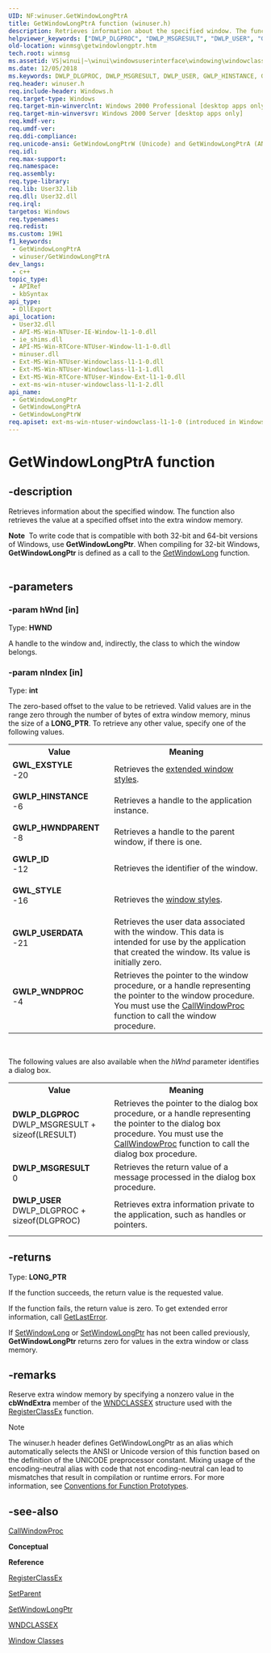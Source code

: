 ```yaml
---
UID: NF:winuser.GetWindowLongPtrA
title: GetWindowLongPtrA function (winuser.h)
description: Retrieves information about the specified window. The function also retrieves the value at a specified offset into the extra window memory. (ANSI)
helpviewer_keywords: ["DWLP_DLGPROC", "DWLP_MSGRESULT", "DWLP_USER", "GWLP_HINSTANCE", "GWLP_HWNDPARENT", "GWLP_ID", "GWLP_USERDATA", "GWLP_WNDPROC", "GWL_EXSTYLE", "GWL_STYLE", "GetWindowLongPtrA", "winuser/GetWindowLongPtrA"]
old-location: winmsg\getwindowlongptr.htm
tech.root: winmsg
ms.assetid: VS|winui|~\winui\windowsuserinterface\windowing\windowclasses\windowclassreference\windowclassfunctions\getwindowlongptr.htm
ms.date: 12/05/2018
ms.keywords: DWLP_DLGPROC, DWLP_MSGRESULT, DWLP_USER, GWLP_HINSTANCE, GWLP_HWNDPARENT, GWLP_ID, GWLP_USERDATA, GWLP_WNDPROC, GWL_EXSTYLE, GWL_STYLE, GetWindowLongPtr, GetWindowLongPtr function [Windows and Messages], GetWindowLongPtrA, GetWindowLongPtrW, _win32_GetWindowLongPtr, _win32_getwindowlongptr_cpp, winmsg.getwindowlongptr, winui._win32_getwindowlongptr, winuser/GetWindowLongPtr, winuser/GetWindowLongPtrA, winuser/GetWindowLongPtrW
req.header: winuser.h
req.include-header: Windows.h
req.target-type: Windows
req.target-min-winverclnt: Windows 2000 Professional [desktop apps only]
req.target-min-winversvr: Windows 2000 Server [desktop apps only]
req.kmdf-ver: 
req.umdf-ver: 
req.ddi-compliance: 
req.unicode-ansi: GetWindowLongPtrW (Unicode) and GetWindowLongPtrA (ANSI)
req.idl: 
req.max-support: 
req.namespace: 
req.assembly: 
req.type-library: 
req.lib: User32.lib
req.dll: User32.dll
req.irql: 
targetos: Windows
req.typenames: 
req.redist: 
ms.custom: 19H1
f1_keywords:
 - GetWindowLongPtrA
 - winuser/GetWindowLongPtrA
dev_langs:
 - c++
topic_type:
 - APIRef
 - kbSyntax
api_type:
 - DllExport
api_location:
 - User32.dll
 - API-MS-Win-NTUser-IE-Window-l1-1-0.dll
 - ie_shims.dll
 - API-MS-Win-RTCore-NTUser-Window-l1-1-0.dll
 - minuser.dll
 - Ext-MS-Win-NTUser-Windowclass-l1-1-0.dll
 - Ext-MS-Win-NTUser-Windowclass-l1-1-1.dll
 - Ext-MS-Win-RTCore-NTUser-Window-Ext-l1-1-0.dll
 - ext-ms-win-ntuser-windowclass-l1-1-2.dll
api_name:
 - GetWindowLongPtr
 - GetWindowLongPtrA
 - GetWindowLongPtrW
req.apiset: ext-ms-win-ntuser-windowclass-l1-1-0 (introduced in Windows 8)
---
```


# GetWindowLongPtrA function


## -description

Retrieves information about the specified window. The function also retrieves the value at a specified offset into the extra window memory. 
<div class="alert"><b>Note</b>  To write code that is compatible with both 32-bit and 64-bit versions of Windows, use <b>GetWindowLongPtr</b>. When compiling for 32-bit Windows, <b>GetWindowLongPtr</b> is defined as a call to the <a href="/windows/desktop/api/winuser/nf-winuser-getwindowlonga">GetWindowLong</a> function.</div><div> </div>

## -parameters

### -param hWnd [in]

Type: <b>HWND</b>

A handle to the window and, indirectly, the class to which the window belongs.

### -param nIndex [in]

Type: <b>int</b>

The zero-based offset to the value to be retrieved. Valid values are in the range zero through the number of bytes of extra window memory, minus the size of a <b>LONG_PTR</b>. To retrieve any other value, specify one of the following values.

<table>
<tr>
<th>Value</th>
<th>Meaning</th>
</tr>
<tr>
<td width="40%"><a id="GWL_EXSTYLE"></a><a id="gwl_exstyle"></a><dl>
<dt><b>GWL_EXSTYLE</b></dt>
<dt>-20</dt>
</dl>
</td>
<td width="60%">
Retrieves the <a href="/windows/desktop/winmsg/extended-window-styles">extended window styles</a>. 

</td>
</tr>
<tr>
<td width="40%"><a id="GWLP_HINSTANCE"></a><a id="gwlp_hinstance"></a><dl>
<dt><b>GWLP_HINSTANCE</b></dt>
<dt>-6</dt>
</dl>
</td>
<td width="60%">
Retrieves a handle to the application instance.

</td>
</tr>
<tr>
<td width="40%"><a id="GWLP_HWNDPARENT"></a><a id="gwlp_hwndparent"></a><dl>
<dt><b>GWLP_HWNDPARENT</b></dt>
<dt>-8</dt>
</dl>
</td>
<td width="60%">
Retrieves a handle to the parent window, if there is one.

</td>
</tr>
<tr>
<td width="40%"><a id="GWLP_ID"></a><a id="gwlp_id"></a><dl>
<dt><b>GWLP_ID</b></dt>
<dt>-12</dt>
</dl>
</td>
<td width="60%">
Retrieves the identifier of the window.

</td>
</tr>
<tr>
<td width="40%"><a id="GWL_STYLE"></a><a id="gwl_style"></a><dl>
<dt><b>GWL_STYLE</b></dt>
<dt>-16</dt>
</dl>
</td>
<td width="60%">
Retrieves the <a href="/windows/desktop/winmsg/window-styles">window styles</a>.

</td>
</tr>
<tr>
<td width="40%"><a id="GWLP_USERDATA"></a><a id="gwlp_userdata"></a><dl>
<dt><b>GWLP_USERDATA</b></dt>
<dt>-21</dt>
</dl>
</td>
<td width="60%">
Retrieves the user data associated with the window. This data is intended for use by the application that created the window. Its value is initially zero.

</td>
</tr>
<tr>
<td width="40%"><a id="GWLP_WNDPROC"></a><a id="gwlp_wndproc"></a><dl>
<dt><b>GWLP_WNDPROC</b></dt>
<dt>-4</dt>
</dl>
</td>
<td width="60%">
Retrieves the pointer to the window procedure, or a handle representing the pointer to the window procedure. You must use the <a href="/windows/desktop/api/winuser/nf-winuser-callwindowproca">CallWindowProc</a> function to call the window procedure.

</td>
</tr>
</table>
 


The following values are also available when the <i>hWnd</i> parameter identifies a dialog box.



<table>
<tr>
<th>Value</th>
<th>Meaning</th>
</tr>
<tr>
<td width="40%"><a id="DWLP_DLGPROC"></a><a id="dwlp_dlgproc"></a><dl>
<dt><b>DWLP_DLGPROC</b></dt>
<dt>DWLP_MSGRESULT + sizeof(LRESULT)</dt>
</dl>
</td>
<td width="60%">
Retrieves the pointer to the dialog box procedure, or a handle representing the pointer to the dialog box procedure. You must use the <a href="/windows/desktop/api/winuser/nf-winuser-callwindowproca">CallWindowProc</a> function to call the dialog box procedure.

</td>
</tr>
<tr>
<td width="40%"><a id="DWLP_MSGRESULT"></a><a id="dwlp_msgresult"></a><dl>
<dt><b>DWLP_MSGRESULT</b></dt>
<dt>0</dt>
</dl>
</td>
<td width="60%">
Retrieves the return value of a message processed in the dialog box procedure.

</td>
</tr>
<tr>
<td width="40%"><a id="DWLP_USER"></a><a id="dwlp_user"></a><dl>
<dt><b>DWLP_USER</b></dt>
<dt>DWLP_DLGPROC + sizeof(DLGPROC)</dt>
</dl>
</td>
<td width="60%">
Retrieves extra information private to the application, such as handles or pointers.

</td>
</tr>
</table>

## -returns

Type: <b>LONG_PTR</b>

If the function succeeds, the return value is the requested value.

If the function fails, the return value is zero. To get extended error information, call <a href="/windows/desktop/api/errhandlingapi/nf-errhandlingapi-getlasterror">GetLastError</a>. 

If <a href="/windows/desktop/api/winuser/nf-winuser-setwindowlonga">SetWindowLong</a> or <a href="/windows/desktop/api/winuser/nf-winuser-setwindowlongptra">SetWindowLongPtr</a> has not been called previously, <b>GetWindowLongPtr</b> returns zero for values in the extra window or class memory.

## -remarks

Reserve extra window memory by specifying a nonzero value in the 
				<b>cbWndExtra</b> member of the <a href="/windows/desktop/api/winuser/ns-winuser-wndclassexa">WNDCLASSEX</a> structure used with the <a href="/windows/desktop/api/winuser/nf-winuser-registerclassexa">RegisterClassEx</a> function. 





> [!NOTE]
> The winuser.h header defines GetWindowLongPtr as an alias which automatically selects the ANSI or Unicode version of this function based on the definition of the UNICODE preprocessor constant. Mixing usage of the encoding-neutral alias with code that not encoding-neutral can lead to mismatches that result in compilation or runtime errors. For more information, see [Conventions for Function Prototypes](/windows/win32/intl/conventions-for-function-prototypes).

## -see-also

<a href="/windows/desktop/api/winuser/nf-winuser-callwindowproca">CallWindowProc</a>



<b>Conceptual</b>



<b>Reference</b>



<a href="/windows/desktop/api/winuser/nf-winuser-registerclassexa">RegisterClassEx</a>



<a href="/windows/desktop/api/winuser/nf-winuser-setparent">SetParent</a>



<a href="/windows/desktop/api/winuser/nf-winuser-setwindowlongptra">SetWindowLongPtr</a>



<a href="/windows/desktop/api/winuser/ns-winuser-wndclassexa">WNDCLASSEX</a>



<a href="/windows/desktop/winmsg/window-classes">Window Classes</a>
